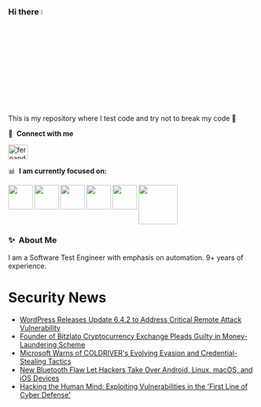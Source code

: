 ### Hi there <a href="https://www.gautamkrishnar.com/"><img src="https://media.giphy.com/media/hvRJCLFzcasrR4ia7z/giphy.gif" width="5%"></a>
This is my repository where I test code and try not to break my code :rofl:

🔗 &nbsp;**Connect with me**
<p align="left">
<a href="https://linkedin.com/in/fernandorlcruz" target="blank"><img align="center" src="https://raw.githubusercontent.com/rahuldkjain/github-profile-readme-generator/master/src/images/icons/Social/linked-in-alt.svg" alt="fernando cruz" height="30" width="40" /></a>
  
📊 &nbsp;**I am currently focused on:**

<img align="left" width='50' height='50' src="https://cdn.jsdelivr.net/gh/devicons/devicon/icons/python/python-original-wordmark.svg" />
<img align="left" width='50' height='50' src="https://cdn.jsdelivr.net/gh/devicons/devicon/icons/csharp/csharp-original.svg" />
<img align="left" width='50' height='50' src="https://cdn.jsdelivr.net/gh/devicons/devicon/icons/jenkins/jenkins-original.svg" />
<img align="left" width='50' height='50' src="https://specflow.org/wp-content/uploads/2021/05/SpecFlow-Icon.png" />
<img align="left" width='50' height='50' src="https://www.svgrepo.com/show/306098/githubactions.svg" />
<img width='80' height='80' src="https://cdn2.vectorstock.com/i/1000x1000/64/81/security-testing-concept-icon-safety-audit-key-vector-29166481.jpg" />
          
          
  
### ✨&nbsp; About Me

I am a Software Test Engineer with emphasis on automation. 9+ years of experience.

# Security News
<!-- BLOG-POST-LIST:START -->
- [WordPress Releases Update 6.4.2 to Address Critical Remote Attack Vulnerability](https://thehackernews.com/2023/12/wordpress-releases-update-642-to.html)
- [Founder of Bitzlato Cryptocurrency Exchange Pleads Guilty in Money-Laundering Scheme](https://thehackernews.com/2023/12/founder-of-bitzlato-cryptocurrency.html)
- [Microsoft Warns of COLDRIVER&#39;s Evolving Evasion and Credential-Stealing Tactics](https://thehackernews.com/2023/12/microsoft-warns-of-coldrivers-evolving.html)
- [New Bluetooth Flaw Let Hackers Take Over Android, Linux, macOS, and iOS Devices](https://thehackernews.com/2023/12/new-bluetooth-flaw-let-hackers-take.html)
- [Hacking the Human Mind: Exploiting Vulnerabilities in the &#39;First Line of Cyber Defense&#39;](https://thehackernews.com/2023/12/hacking-human-mind-exploiting.html)
<!-- BLOG-POST-LIST:END -->
